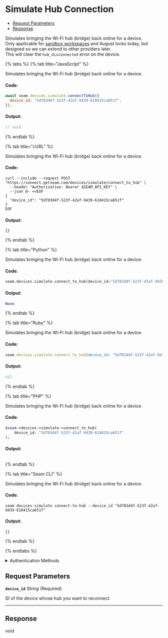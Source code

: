 # Simulate Hub Connection

- [Request Parameters](#request-parameters)
- [Response](#response)

Simulates bringing the Wi-Fi hub (bridge) back online for a device.  
Only applicable for [sandbox workspaces](../../../core-concepts/workspaces/README.md#sandbox-workspaces) and August locks today, but designed so we can extend to other providers later.  
This will clear the `hub_disconnected` error on the device.


{% tabs %}
{% tab title="JavaScript" %}

Simulates bringing the Wi-Fi hub (bridge) back online for a device.

#### Code:

```javascript
await seam.devices.simulate.connectToHub({
  device_id: "5d703d4f-523f-42af-9439-618415ca651f",
});
```

#### Output:

```javascript
// void
```
{% endtab %}

{% tab title="cURL" %}

Simulates bringing the Wi-Fi hub (bridge) back online for a device.

#### Code:

```curl
curl --include --request POST "https://connect.getseam.com/devices/simulate/connect_to_hub" \
  --header "Authorization: Bearer $SEAM_API_KEY" \
  --json @- <<EOF
{
  "device_id": "5d703d4f-523f-42af-9439-618415ca651f"
}
EOF
```

#### Output:

```curl
{}
```
{% endtab %}

{% tab title="Python" %}

Simulates bringing the Wi-Fi hub (bridge) back online for a device.

#### Code:

```python
seam.devices.simulate.connect_to_hub(device_id="5d703d4f-523f-42af-9439-618415ca651f")
```

#### Output:

```python
None
```
{% endtab %}

{% tab title="Ruby" %}

Simulates bringing the Wi-Fi hub (bridge) back online for a device.

#### Code:

```ruby
seam.devices.simulate.connect_to_hub(device_id: "5d703d4f-523f-42af-9439-618415ca651f")
```

#### Output:

```ruby
nil
```
{% endtab %}

{% tab title="PHP" %}

Simulates bringing the Wi-Fi hub (bridge) back online for a device.

#### Code:

```php
$seam->devices->simulate->connect_to_hub(
    device_id: "5d703d4f-523f-42af-9439-618415ca651f"
);
```

#### Output:

```php

```
{% endtab %}

{% tab title="Seam CLI" %}

Simulates bringing the Wi-Fi hub (bridge) back online for a device.

#### Code:

```seam_cli
seam devices simulate connect-to-hub --device_id "5d703d4f-523f-42af-9439-618415ca651f"
```

#### Output:

```seam_cli
{}
```
{% endtab %}

{% endtabs %}


<details>

<summary>Authentication Methods</summary>

- API key
- Personal access token
  <br>Must also include the `seam-workspace` header in the request.

To learn more, see [Authentication](https://docs.seam.co/latest/api/authentication).
</details>

## Request Parameters

**`device_id`** *String* (Required)

ID of the device whose hub you want to reconnect.

---


## Response

void


